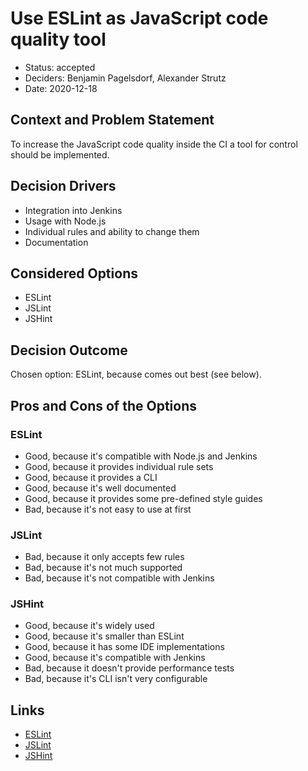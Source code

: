 # Use ESLint as JavaScript code quality tool

* Status: accepted
* Deciders: Benjamin Pagelsdorf, Alexander Strutz
* Date: 2020-12-18

## Context and Problem Statement

To increase the JavaScript code quality inside the CI a tool for control should be implemented.

## Decision Drivers

* Integration into Jenkins
* Usage with Node.js
* Individual rules and ability to change them
* Documentation

## Considered Options

* ESLint
* JSLint
* JSHint

## Decision Outcome

Chosen option: ESLint, because comes out best (see below).

## Pros and Cons of the Options 

### ESLint

* Good, because it's compatible with Node.js and Jenkins
* Good, because it provides individual rule sets
* Good, because it provides a CLI
* Good, because it's well documented
* Good, because it provides some pre-defined style guides
* Bad, because it's not easy to use at first

### JSLint

* Bad, because it only accepts few rules
* Bad, because it's not much supported
* Bad, because it's not compatible with Jenkins

### JSHint

* Good, because it's widely used
* Good, because it's smaller than ESLint
* Good, because it has some IDE implementations
* Good, because it's compatible with Jenkins
* Bad, because it doesn't provide performance tests
* Bad, because it's CLI isn't very configurable

## Links

* [ESLint](https://eslint.org/docs/user-guide/getting-started)
* [JSLint](https://www.npmjs.com/package/jslint)
* [JSHint](https://www.npmjs.com/package/jshint)

